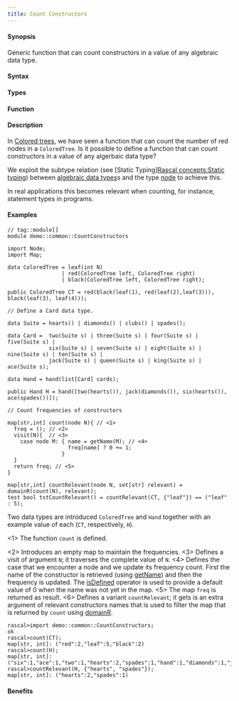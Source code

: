 ```yaml
---
title: Count Constructors
---
```


#### Synopsis

Generic function that can count constructors in a value of any algebraic data type.

#### Syntax

#### Types

#### Function

#### Description

In [Colored trees](/docs/Recipes/Common/ColoredTrees), we have seen a function that can count the number of red nodes in a `ColoredTree`.
Is it possible to define a function that can count constructors in a value of any algerbaic data type?

We exploit the subtype relation (see [Static Typing][Rascal concepts:Static typing](/docs//RascalConcepts/StaticTyping)) 
between [algebraic data types](/docs/Rascal/Declarations/AlgebraicDataType)s 
and the type [node](/docs/Rascal/Expressions/Values/Node) to achieve this.

In real applications this becomes relevant when counting, for instance, statement types in programs.

#### Examples


```rascal
// tag::module[]
module demo::common::CountConstructors

import Node;
import Map;

data ColoredTree = leaf(int N)      
                 | red(ColoredTree left, ColoredTree right) 
                 | black(ColoredTree left, ColoredTree right);
                 
public ColoredTree CT = red(black(leaf(1), red(leaf(2),leaf(3))), black(leaf(3), leaf(4)));

// Define a Card data type.
             
data Suite = hearts() | diamonds() | clubs() | spades();

data Card =  two(Suite s) | three(Suite s) | four(Suite s) | five(Suite s) |
             six(Suite s) | seven(Suite s) | eight(Suite s) | nine(Suite s) | ten(Suite s) |
             jack(Suite s) | queen(Suite s) | king(Suite s) | ace(Suite s);
             
data Hand = hand(list[Card] cards);

public Hand H = hand([two(hearts()), jack(diamonds()), six(hearts()), ace(spades())]);

// Count frequencies of constructors

map[str,int] count(node N){ // <1>
  freq = (); // <2>
  visit(N){  // <3>
    case node M: { name = getName(M); // <4>
                   freq[name] ? 0 += 1; 
                 }
  }
  return freq; // <5>
}

map[str,int] countRelevant(node N, set[str] relevant) = domainR(count(N), relevant);
test bool tstCountRelevant() = countRelevant(CT, {"leaf"}) == ("leaf" : 5);

```

                
Two data types are introduced `ColoredTree` and `Hand` together
with an example value of each (`CT`, respectively, `H`).

<1> The function `count` is defined.

<2> Introduces an empty map to maintain the frequencies.
<3> Defines a visit of argument `N`; it traverses the complete value of `N`.
<4> Defines the case that we encounter a node and we update its frequency count.
  First the name of the constructor is retrieved (using [getName](/docs/Library/Node#Node-getName)) and then the
  frequency is updated. The [isDefined](/docs/Rascal/Statements/Assignment/IsDefined) operator is used to provide a default value of 0 when
  the name was not yet in the map.
<5> The map `freq` is returned as result.
<6> Defines a variant `countRelevant`; it gets is an extra argument of relevant constructors
names that is used to filter the map that is returned by `count` using [domainR](/docs/Library/Map#Map-domainR).


```rascal-shell
rascal>import demo::common::CountConstructors;
ok
rascal>count(CT);
map[str, int]: ("red":2,"leaf":5,"black":2)
rascal>count(H);
map[str, int]: ("six":1,"ace":1,"two":1,"hearts":2,"spades":1,"hand":1,"diamonds":1,"jack":1)
rascal>countRelevant(H, {"hearts", "spades"});
map[str, int]: ("hearts":2,"spades":1)
```

#### Benefits


